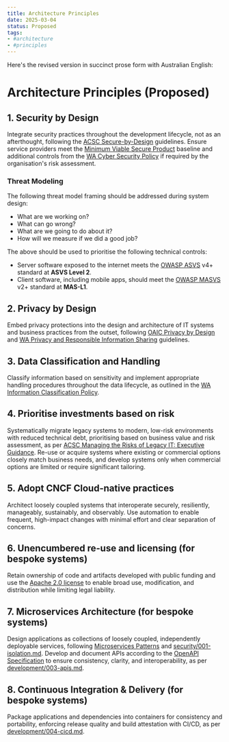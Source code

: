 ```yaml
---
title: Architecture Principles
date: 2025-03-04
status: Proposed
tags:
- #architecture
- #principles
---
```


Here's the revised version in succinct prose form with Australian English:

# Architecture Principles (Proposed)

## 1. Security by Design

Integrate security practices throughout the development lifecycle, not as an afterthought, following the [ACSC Secure-by-Design](https://www.cyber.gov.au/resources-business-and-government/governance-and-user-education/secure-by-design) guidelines. Ensure service providers meet the [Minimum Viable Secure Product](https://mvsp.dev) baseline and additional controls from the [WA Cyber Security Policy](https://www.wa.gov.au/government/publications/2024-wa-government-cyber-security-policy) if required by the organisation's risk assessment.

### Threat Modeling

The following threat model framing should be addressed during system design:

- What are we working on?
- What can go wrong?
- What are we going to do about it?
- How will we measure if we did a good job?

The above should be used to prioritise the following technical controls:

- Server software exposed to the internet meets the [OWASP ASVS](https://owasp.org/www-project-application-security-verification-standard/) v4+ standard at **ASVS Level 2**.
- Client software, including mobile apps, should meet the [OWASP MASVS](https://mas.owasp.org) v2+ standard at **MAS-L1**.

## 2. Privacy by Design

Embed privacy protections into the design and architecture of IT systems and business practices from the outset, following [OAIC Privacy by Design](https://www.oaic.gov.au/privacy/privacy-guidance-for-organisations-and-government-agencies/privacy-impact-assessments/privacy-by-design) and [WA Privacy and Responsible Information Sharing](https://www.wa.gov.au/government/privacy-and-responsible-information-sharing) guidelines.

## 3. Data Classification and Handling

Classify information based on sensitivity and implement appropriate handling procedures throughout the data lifecycle, as outlined in the [WA Information Classification Policy](https://www.wa.gov.au/government/publications/western-australian-information-classification-policy).

## 4. Prioritise investments based on risk

Systematically migrate legacy systems to modern, low-risk environments with reduced technical debt, prioritising based on business value and risk assessment, as per [ACSC Managing the Risks of Legacy IT: Executive Guidance](https://www.cyber.gov.au/resources-business-and-government/maintaining-devices-and-systems/system-hardening-and-administration/legacy-it-management/managing-risks-legacy-it-executive-guidance). Re-use or acquire systems where existing or commercial options closely match business needs, and develop systems only when commercial options are limited or require significant tailoring.

## 5. Adopt CNCF Cloud-native practices

Architect loosely coupled systems that interoperate securely, resiliently, manageably, sustainably, and observably. Use automation to enable frequent, high-impact changes with minimal effort and clear separation of concerns.

## 6. Unencumbered re-use and licensing (for bespoke systems)

Retain ownership of code and artifacts developed with public funding and use the [Apache 2.0 license](https://www.apache.org/licenses/LICENSE-2.0) to enable broad use, modification, and distribution while limiting legal liability.

## 7. Microservices Architecture (for bespoke systems)

Design applications as collections of loosely coupled, independently deployable services, following [Microservices Patterns](https://microservices.io/patterns/index.html) and [security/001-isolation.md](security/001-isolation.md). Develop and document APIs according to the [OpenAPI Specification](https://spec.openapis.org/oas/latest.html) to ensure consistency, clarity, and interoperability, as per [development/003-apis.md](development/003-apis.md).

## 8. Continuous Integration & Delivery (for bespoke systems)

Package applications and dependencies into containers for consistency and portability, enforcing release quality and build attestation with CI/CD, as per [development/004-cicd.md](development/004-cicd.md).